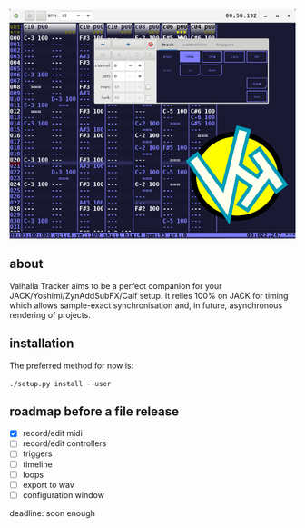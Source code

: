 ![vht header](/data/vht_header.png)
## about
Valhalla Tracker aims to be a perfect companion for your
JACK/Yoshimi/ZynAddSubFX/Calf setup. It relies 100% on JACK for timing
which allows sample-exact synchronisation and, in future, 
asynchronous rendering of projects.

## installation
The preferred method for now is:

`./setup.py install --user`

## roadmap before a file release
- [x] record/edit midi
- [ ] record/edit controllers
- [ ] triggers
- [ ] timeline
- [ ] loops
- [ ] export to wav
- [ ] configuration window

deadline: soon enough
